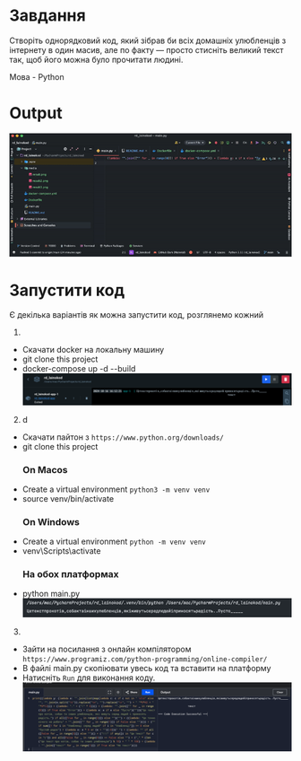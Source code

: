 # Завдання 
Створіть однорядковий код, який зібрав би всіх домашніх улюбленців з інтернету в один масив, але по факту — просто стисніть великий текст так, щоб його можна було прочитати людині.

Мова - Python

# Output
![](media/lainokod.gif)

# Запустити код
Є декілька варіантів як можна запустити код, розглянемо кожний

1.
* Скачати docker на локальну машину
* git clone this project
* docker-compose up -d --build
![img.png](media/result2.png)

2. d
* Скачати пайтон з ```https://www.python.org/downloads/```
* git clone this project
    ### On Macos
* Create a virtual environment `python3 -m venv venv`
* source venv/bin/activate
    ### On Windows
* Create a virtual environment `python -m venv venv`
* venv\Scripts\activate
    ### На обох платформах
* python main.py
![](media/result.png)

3. 
* Зайти на посилання з онлайн компілятором `https://www.programiz.com/python-programming/online-compiler/`
* В файлі main.py скопіювати увесь код та вставити на платформу
* Натисніть `Run` для виконання коду.
![img.png](media/result3.png)